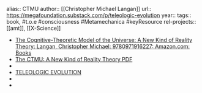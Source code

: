 alias:: CTMU
author:: [[Christopher Michael Langan]]
url:: https://megafoundation.substack.com/p/teleologic-evolution
year::
tags:: book, #t.o.e #consciousness #Metamechanica #keyResource
rel-projects:: [[amt]], [[X-Science]]


- [The Cognitive-Theoretic Model of the Universe: A New Kind of Reality Theory: Langan, Christopher Michael: 9780971916227: Amazon.com: Books](https://www.amazon.com/Cognitive-Theoretic-Model-Universe-Reality-Theory/dp/0971916225/ref=pd_sim_d_sccl_1_4/138-1623267-9466632?pd_rd_w=lNEyT&content-id=amzn1.sym.fc475966-e837-48fc-9ed0-f4ca6ae9337b&pf_rd_p=fc475966-e837-48fc-9ed0-f4ca6ae9337b&pf_rd_r=PTW7Z6BT7T3K1QC8425G&pd_rd_wg=4mrGr&pd_rd_r=96774205-d044-4514-ba8b-02cfc832e096&pd_rd_i=0971916225&psc=1)
- [The CTMU: A New Kind of Reality Theory PDF](http://knowledgebase.ctmu.net/wp-content/uploads/2018/10/Langan_CTMU_0929021-1.pdf)
-
- [TELEOLOGIC EVOLUTION](https://megafoundation.substack.com/p/teleologic-evolution)
-
-
